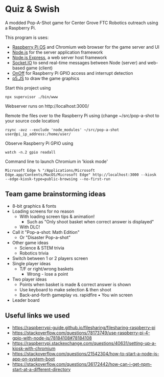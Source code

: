 # Quiz & Swish

A modded Pop-A-Shot game for Center Grove FTC Robotics outreach using a Raspberry Pi.

This program is uses:
 * [Raspberry Pi OS](https://www.raspberrypi.com/software/) and Chromium web browser for the game server and UI
 * [Node.js](https://nodejs.org/en) for the server application framework
 * [Node.js Express](https://expressjs.com/), a web server host framework
 * [Socket.IO](https://socket.io/) to send real-time messages between Node (server) and web-based game (client)
 * [OnOff](https://github.com/fivdi/onoff) for Raspberry Pi GPIO access and interrupt detection
 * [p5.JS](https://p5js.org/) to draw the game graphics


Start this project using
```
npx supervisor ./bin/www
```

Webserver runs on http://localhost:3000/

Remote the files over to the Raspberry Pi using (change ~/src/pop-a-shot to your source code location)
```
rsync -avz --exclude 'node_modules' ~/src/pop-a-shot  user@pi_ip_address:/home/user/
```

Observe Raspberry Pi GPIO using
```
watch -n.2 gpio readall
```

Command line to launch Chromium in 'kiosk mode'
```
Microsoft Edge % "/Applications/Microsoft Edge.app/Contents/MacOS/Microsoft Edge" http://localhost:3000 --kiosk  --edge-kiosk-type=public-browsing --no-first-run
```

## Team game brainstorming ideas
* 8-bit graphics & fonts
* Loading screens for no reason
  * With loading screen tips & animation!
    * Such as "Only shoot basket when correct answer is displayed"
   * With DLC!
* Call it "Pop-a-shot: Math Edition"
  * Or "Disaster Pop-a-shot"
* Other game ideas
  * Science & STEM trivia
  * Robotics trivia
* Switch between 1 or 2 players screen
* Single player ideas
  * T/F or right/wrong baskets
    * Wrong - lose a point
* Two player ideas
    * Points when basket is made & correct answer is shown
    * Use keyboard to make selection & then shoot
    * Back-and-forth gameplay vs. rapidfire
• You win screen
* Leader board

## Useful links we used
* https://raspberrypi-guide.github.io/filesharing/filesharing-raspberry-pi
* https://stackoverflow.com/questions/78173749/use-raspberry-pi-4-gpio-with-node-js/78184108#78184108
* https://raspberrypi.stackexchange.com/questions/40631/setting-up-a-kiosk-with-chromium
* https://stackoverflow.com/questions/21542304/how-to-start-a-node-js-app-on-system-boot
* https://stackoverflow.com/questions/36172442/how-can-i-get-npm-start-at-a-different-directory


